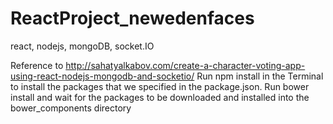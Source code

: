 # ReactProject_newedenfaces
react, nodejs, mongoDB, socket.IO

Reference to http://sahatyalkabov.com/create-a-character-voting-app-using-react-nodejs-mongodb-and-socketio/
Run npm install in the Terminal to install the packages that we specified in the package.json.
Run bower install and wait for the packages to be downloaded and installed into the bower_components directory
